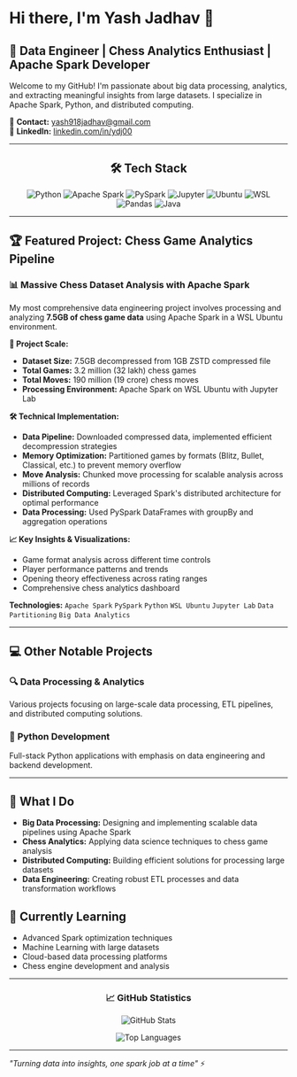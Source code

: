 # Hi there, I'm **Yash Jadhav** 👋

## 🚀 Data Engineer | Chess Analytics Enthusiast | Apache Spark Developer

Welcome to my GitHub! I'm passionate about big data processing, analytics, and extracting meaningful insights from large datasets. I specialize in Apache Spark, Python, and distributed computing.

📧 **Contact:** [yash918jadhav@gmail.com](mailto:yash918jadhav@gmail.com)  
💼 **LinkedIn:** [linkedin.com/in/ydj00](https://www.linkedin.com/in/ydj00/)

---

<div align="center">

## 🛠️ Tech Stack

<p align="center">
  <img src="https://img.shields.io/badge/Python-3776AB?style=for-the-badge&logo=python&logoColor=white" alt="Python"/>
  <img src="https://img.shields.io/badge/Apache%20Spark-E25A1C?style=for-the-badge&logo=apachespark&logoColor=white" alt="Apache Spark"/>
  <img src="https://img.shields.io/badge/PySpark-E25A1C?style=for-the-badge&logo=apachespark&logoColor=white" alt="PySpark"/>
  <img src="https://img.shields.io/badge/Jupyter-F37626?style=for-the-badge&logo=jupyter&logoColor=white" alt="Jupyter"/>
  <img src="https://img.shields.io/badge/Ubuntu-E95420?style=for-the-badge&logo=ubuntu&logoColor=white" alt="Ubuntu"/>
  <img src="https://img.shields.io/badge/WSL-0078D4?style=for-the-badge&logo=windows&logoColor=white" alt="WSL"/>
  <img src="https://img.shields.io/badge/Pandas-150458?style=for-the-badge&logo=pandas&logoColor=white" alt="Pandas"/>
  <img src="https://img.shields.io/badge/Java-007396?style=for-the-badge&logo=java&logoColor=white" alt="Java"/>
</p>

</div>

---

## 🏆 Featured Project: Chess Game Analytics Pipeline

### 📊 **Massive Chess Dataset Analysis with Apache Spark**

My most comprehensive data engineering project involves processing and analyzing **7.5GB of chess game data** using Apache Spark in a WSL Ubuntu environment.

**🔢 Project Scale:**
- **Dataset Size:** 7.5GB decompressed from 1GB ZSTD compressed file
- **Total Games:** 3.2 million (32 lakh) chess games
- **Total Moves:** 190 million (19 crore) chess moves
- **Processing Environment:** Apache Spark on WSL Ubuntu with Jupyter Lab

**🛠️ Technical Implementation:**
- **Data Pipeline:** Downloaded compressed data, implemented efficient decompression strategies
- **Memory Optimization:** Partitioned games by formats (Blitz, Bullet, Classical, etc.) to prevent memory overflow
- **Move Analysis:** Chunked move processing for scalable analysis across millions of records
- **Distributed Computing:** Leveraged Spark's distributed architecture for optimal performance
- **Data Processing:** Used PySpark DataFrames with groupBy and aggregation operations

**📈 Key Insights & Visualizations:**
- Game format analysis across different time controls
- Player performance patterns and trends  
- Opening theory effectiveness across rating ranges
- Comprehensive chess analytics dashboard

**Technologies:** `Apache Spark` `PySpark` `Python` `WSL Ubuntu` `Jupyter Lab` `Data Partitioning` `Big Data Analytics`

---

## 💻 Other Notable Projects

### 🔍 **Data Processing & Analytics**
Various projects focusing on large-scale data processing, ETL pipelines, and distributed computing solutions.

### 🐍 **Python Development**
Full-stack Python applications with emphasis on data engineering and backend development.

---

## 🎯 What I Do

- **Big Data Processing:** Designing and implementing scalable data pipelines using Apache Spark
- **Chess Analytics:** Applying data science techniques to chess game analysis
- **Distributed Computing:** Building efficient solutions for processing large datasets
- **Data Engineering:** Creating robust ETL processes and data transformation workflows

## 🌱 Currently Learning

- Advanced Spark optimization techniques
- Machine Learning with large datasets  
- Cloud-based data processing platforms
- Chess engine development and analysis

---

<div align="center">

### 📈 GitHub Statistics

![GitHub Stats](https://github-readme-stats.vercel.app/api?username=YOUR_USERNAME&show_icons=true&theme=tokyonight&hide_border=true&count_private=true)

![Top Languages](https://github-readme-stats.vercel.app/api/top-langs/?username=YOUR_USERNAME&layout=compact&theme=tokyonight&hide_border=true&langs_count=8)

</div>

---

*"Turning data into insights, one spark job at a time"* ⚡
